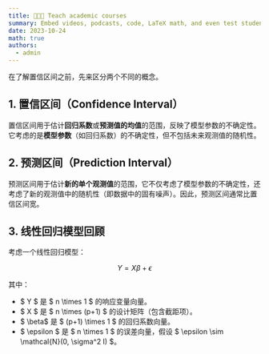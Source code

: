 ```yaml
---
title: 👩🏼‍🏫 Teach academic courses
summary: Embed videos, podcasts, code, LaTeX math, and even test students!
date: 2023-10-24
math: true
authors:
  - admin
---
```


在了解置信区间之前，先来区分两个不同的概念。

## 1. **置信区间**（Confidence Interval）
置信区间用于估计**回归系数**或**预测值的均值**的范围，反映了模型参数的不确定性。它考虑的是**模型参数**（如回归系数）的不确定性，但不包括未来观测值的随机性。


## 2. **预测区间**（Prediction Interval）
预测区间用于估计**新的单个观测值**的范围，它不仅考虑了模型参数的不确定性，还考虑了新的观测值中的随机性（即数据中的固有噪声）。因此，预测区间通常比置信区间宽。

## 3. **线性回归模型回顾**

考虑一个线性回归模型：

$$
Y = X\beta + \epsilon
$$

其中：
- $ Y $ 是 $ n \times 1 $ 的响应变量向量。
- $ X $ 是 $ n \times (p+1) $ 的设计矩阵（包含截距项）。
- $ \beta$ 是 $ (p+1) \times 1 $ 的回归系数向量。
- $ \epsilon $ 是 $ n \times 1 $ 的误差向量，假设 $ \epsilon \sim \mathcal{N}(0, \sigma^2 I) $。

